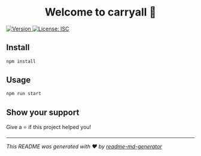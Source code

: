 <h1 align="center">Welcome to carryall 👋</h1>
<p>
  <a href="https://www.npmjs.com/package/carryall" target="_blank">
    <img alt="Version" src="https://img.shields.io/npm/v/carryall.svg">
  </a>
  <a href="#" target="_blank">
    <img alt="License: ISC" src="https://img.shields.io/badge/License-ISC-yellow.svg" />
  </a>
</p>

## Install

```sh
npm install
```

## Usage

```sh
npm run start
```

## Show your support

Give a ⭐️ if this project helped you!

***
_This README was generated with ❤️ by [readme-md-generator](https://github.com/kefranabg/readme-md-generator)_